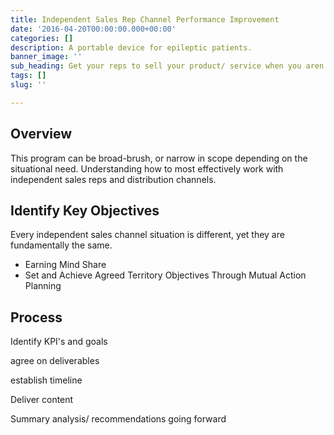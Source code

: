 ```yaml
---
title: Independent Sales Rep Channel Performance Improvement
date: '2016-04-20T00:00:00.000+00:00'
categories: []
description: A portable device for epileptic patients.
banner_image: ''
sub_heading: Get your reps to sell your product/ service when you aren't watching.
tags: []
slug: ''

---
```

## Overview

This program can be broad-brush, or narrow in scope depending on the situational need. Understanding how to most effectively work with independent sales reps and distribution channels.

## Identify Key Objectives

Every independent sales channel situation is different, yet they are fundamentally the same.

* Earning Mind Share
* Set and Achieve Agreed Territory Objectives Through Mutual Action Planning

## Process

Identify KPI's and goals

agree on deliverables

establish timeline

Deliver content

Summary analysis/ recommendations going forward
